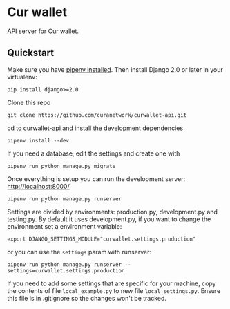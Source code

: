 # Cur wallet #

API server for Cur wallet.

## Quickstart ##

Make sure you have [pipenv installed](https://docs.pipenv.org/install.html). Then install Django 2.0 or later in your virtualenv:

    pip install django>=2.0

Clone this repo

    git clone https://github.com/curanetwork/curwallet-api.git

cd to curwallet-api and install the development dependencies

    pipenv install --dev

If you need a database, edit the settings and create one with
   
    pipenv run python manage.py migrate

Once everything is setup you can run the development server: [http://localhost:8000/](http://localhost:8000/)

    pipenv run python manage.py runserver

Settings are divided by environments: production.py, development.py and testing.py. By default it uses development.py, if you want to change the environment set a environment variable:

    export DJANGO_SETTINGS_MODULE="curwallet.settings.production"

or you can use the `settings` param with runserver:

    pipenv run python manage.py runserver --settings=curwallet.settings.production

If you need to add some settings that are specific for your machine, copy the contents of file `local_example.py` to new file `local_settings.py`. Ensure this file is in .gitignore so the changes won't be tracked.

